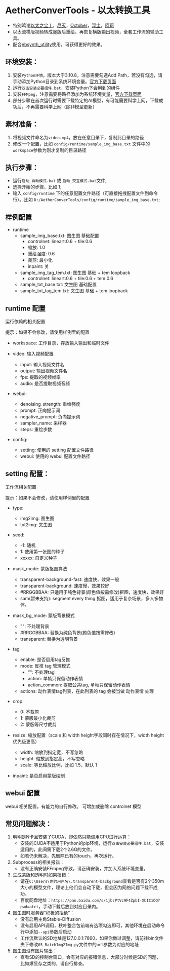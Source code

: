 # AetherConverTools - 以太转换工具
- 特别鸣谢[以太之尘丨](https://space.bilibili.com/1689500)，[尽灭](https://github.com/GoldenLoong)，[October](https://github.com/philodoxos)，[浮尘](https://b23.tv/qZusVvg)，[阿珂](https://github.com/ItTianYuStudio)
- 以太流横版视频转成竖版后重绘，再恢复横版输出视频，全套工作流的辅助工具。
- 配合[ebsynth_utility](https://github.com/s9roll7/ebsynth_utility)使用，可获得更好的效果。
## 环境安装：
1. 安装``Python环境``，版本大于3.10.8，注意需要勾选Add Path，若没有勾选，请手动添加Python目录到系统环境变量。[官方下载页面](https://www.python.org/downloads/)
2. 运行``双击安装必要组件.bat``，安装Python下会用到的组件
3. 安装``FFMpeg``，注意需要将路径添加为系统环境变量，[官方下载页面](https://github.com/BtbN/FFmpeg-Builds/releases)
4. 部分步骤在首次运行时需要下载特定的AI模型，有可能需要科学上网，下载成功后，不再需要科学上网（除非模型更新）

## 素材准备：
1. 将视频文件命名为`video.mp4`，放在任意目录下，复制此目录的路径
2. 修改一个配置，比如 `config/runtime/sample_img_base.txt` 文件中的`workspace`参数为刚才复制的目录路径

## 执行步骤：
- 运行`启动_自动模式.bat` 或 `启动_交互模式.bat`文件;
- 选择开始的步骤，比如 1;
- 输入 `config/runtime` 下的任意配置文件路径（可直接拖拽配置文件到命令行）。比如 `D:/AetherConverTools/config/runtime/sample_img_base.txt`;

## 样例配置

- runtime
  - sample_img_base.txt: 图生图 基础配置
    - controlnet: lineart:0.6 + tile:0.6
    - 缩放: 1.0
    - 重绘强度: 0.6
    - 裁剪: 最小化
    - inpaint: 关
  - sample_img_tag_tem.txt: 图生图 基础 + tem loopback
    - controlnet: lineart:0.6 + tile:0.6 + tem:0.6
  - sample_txt_base.txt: 文生图 基础配置
  - sample_txt_tag_tem.txt: 文生图 基础 + tem loopback


## runtime 配置

运行依赖的相关配置

提示：如果不会修改，请使用样例里的配置

- workspace: 工作目录，存放输入输出和临时文件

- video: 输入视频配置
  - input: 输入视频文件名
  - output: 输出视频文件名
  - fps: 提取的视频帧率
  - audio: 是否提取视频音频

- webui:
  - denoising_strength: 重绘强度
  - prompt: 正向提示词
  - negative_prompt: 负向提示词
  - sampler_name: 采样器
  - steps: 重绘步数

- config:
  - setting: 使用的 setting 配置文件路径
  - webui: 使用的 webui 配置文件路径

## setting 配置：

工作流相关配置

提示：如果不会修改，请使用样例里的配置

- type:
  - img2img: 图生图
  - txt2img: 文生图

- seed:
  - -1: 随机
  - 1: 使用第一张图的种子
  - xxxxx: 自定义种子

- mask_mode: 蒙版抠图算法
  - transparent-background-fast: 速度快，效果一般
  - transparent-background: 速度慢，效果较好
  - #RRGGBBAA: 只适用于纯色背景(颜色值按需修改)抠图，速度快，效果好
  - sam(暂未支持): segment every thing 抠图，适用于复杂场景，多人多物体。

- mask_bg_mode: 蒙版背景模式
  - "": 不处理背景
  - #RRGGBBAA: 替换为纯色背景(颜色值按需修改)
  - transparent: 替换为透明背景

- tag
  - enable: 是否启用tag反推
  - mode: 反推 tag 管理模式
    - "": 不处理tag
    - action: 单帧只保留动作表情
    - action_common: 提取公共tag, 单帧只保留动作表情
  - actions: 动作表情tag列表，在此列表的 tag 会被当做 动作表情 处理

- crop:
  - 0: 不裁剪
  - 1: 蒙版最小化裁剪
  - 2: 蒙版等尺寸裁剪

- resize: 缩放配置（scale 和 width height字段同时存在情况下，width height 优先级更高）
  - width: 缩放到指定宽，不写忽略
  - height: 缩放到指定高，不写忽略
  - scale: 等比缩放比例，比如 1.5，默认 1

- inpaint: 是否启用蒙版绘制

## webui 配置

webui 相关配置，有能力的自行修改。
可增加或删除 controlnet 模型



## 常见问题解决：
1. 明明是N卡且安装了CUDA，却依然只能调用CPU进行运算：
    - 安装的CUDA不适用于Python的pip环境，运行``双击安装必要组件.bat``，安装适用的，此间需下载2个2.6G的文件。
    - 如若仍未解决，先删除已有的touch，再次运行。
2. Subprocess的相关报错：
    - 没有正确安装FFmpeg导致，请正确安装，并加入系统环境变量。
3. 生成蒙版和透明时如果报错：
    - 请在``C:\Users\你的用户名\.transparent-background``查看是否有2个350m大小的模型文件，理论上他们会自动下载，但会因为网络问题下载不成功。
    - 百度网盘地址：``https://pan.baidu.com/s/1jbzPtVz9F4ZpbI-XbIC1OQ?pwd=atct``，手动下载后放到对应目录内。
4. 图生图时服务器“积极的拒绝”：
    - 没有启用主角Stable-Diffusion
    - 没有启用API调用，秋叶整合包前端有选项勾选即可，其他环境在启动命令行中添加``--api``参数后启动
    - 工作流默认的SD地址是127.0.0.1:7860，如果你做过调整，请前往bin文件夹下修改``05_BatchImg2Img.py``文件中的``url``参数为对应的地址
5. 图生图没有图片输出：
    - 查看SD的控制台窗口，会有对应的报错信息，大部分时候是SD的问题，比如爆显存之类的，请自行排查。